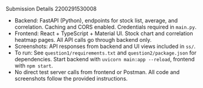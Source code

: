 Submission Details 
2200291530008

- Backend: FastAPI (Python), endpoints for stock list, average, and correlation. Caching and CORS enabled. Credentials required in `main.py`.
- Frontend: React + TypeScript + Material UI. Stock chart and correlation heatmap pages. All API calls go through backend only.
- Screenshots: API responses from backend and UI views included in `ss/`.
- To run: See `question1/requirements.txt` and `question2/package.json` for dependencies. Start backend with `uvicorn main:app --reload`, frontend with `npm start`.
- No direct test server calls from frontend or Postman. All code and screenshots follow the provided instructions.
